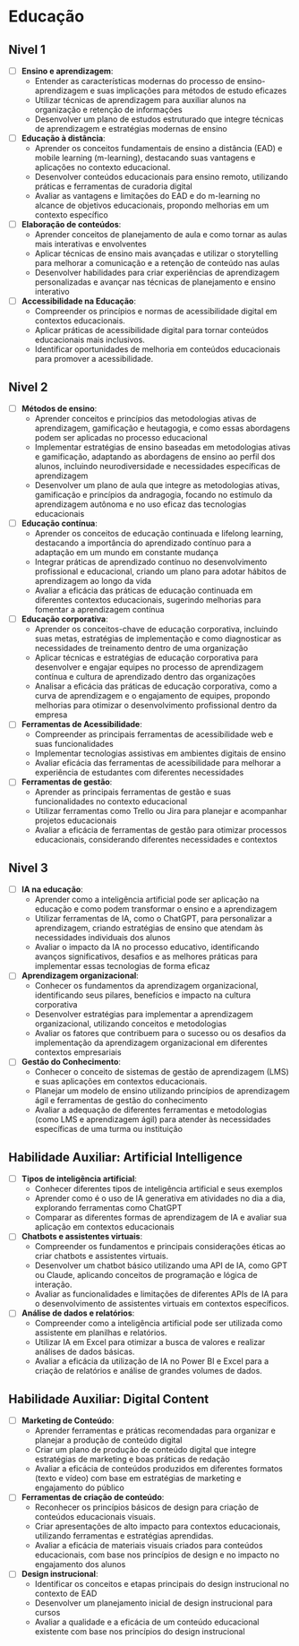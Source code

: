 # Educação
## Nivel 1
- [ ] **Ensino e aprendizagem**:
   - Entender as características modernas do processo de ensino-aprendizagem e suas implicações para métodos de estudo eficazes
   - Utilizar técnicas de aprendizagem para auxiliar alunos na organização e retenção de informações
   - Desenvolver um plano de estudos estruturado que integre técnicas de aprendizagem e estratégias modernas de ensino
- [ ] **Educação à distância**:
   - Aprender os conceitos fundamentais de ensino a distância (EAD) e mobile learning (m-learning), destacando suas vantagens e aplicações no contexto educacional.
   - Desenvolver conteúdos educacionais para ensino remoto, utilizando práticas e ferramentas de curadoria digital
   - Avaliar as vantagens e limitações do EAD e do m-learning no alcance de objetivos educacionais, propondo melhorias em um contexto específico
- [ ] **Elaboração de conteúdos**:
   - Aprender conceitos de planejamento de aula e como tornar as aulas mais interativas e envolventes
   - Aplicar técnicas de ensino mais avançadas e utilizar o storytelling para melhorar a comunicação e a retenção de conteúdo nas aulas
   - Desenvolver habilidades para criar experiências de aprendizagem personalizadas e avançar nas técnicas de planejamento e ensino interativo
- [ ] **Accessibilidade na Educação**:
   - Compreender os princípios e normas de acessibilidade digital em contextos educacionais.
   - Aplicar práticas de acessibilidade digital para tornar conteúdos educacionais mais inclusivos.
   - Identificar oportunidades de melhoria em conteúdos educacionais para promover a acessibilidade.
## Nivel 2
- [ ] **Métodos de ensino**:
   - Aprender conceitos e princípios das metodologias ativas de aprendizagem, gamificação e heutagogia, e como essas abordagens podem ser aplicadas no processo educacional
   - Implementar estratégias de ensino baseadas em metodologias ativas e gamificação, adaptando as abordagens de ensino ao perfil dos alunos, incluindo neurodiversidade e necessidades específicas de aprendizagem
   - Desenvolver um plano de aula que integre as metodologias ativas, gamificação e princípios da andragogia, focando no estímulo da aprendizagem autônoma e no uso eficaz das tecnologias educacionais
- [ ] **Educação contínua**:
   - Aprender os conceitos de educação continuada e lifelong learning, destacando a importância do aprendizado contínuo para a adaptação em um mundo em constante mudança
   - Integrar práticas de aprendizado contínuo no desenvolvimento profissional e educacional, criando um plano para adotar hábitos de aprendizagem ao longo da vida
   - Avaliar a eficácia das práticas de educação continuada em diferentes contextos educacionais, sugerindo melhorias para fomentar a aprendizagem contínua
- [ ] **Educação corporativa**:
   - Aprender os conceitos-chave de educação corporativa, incluindo suas metas, estratégias de implementação e como diagnosticar as necessidades de treinamento dentro de uma organização
   - Aplicar técnicas e estratégias de educação corporativa para desenvolver e engajar equipes no processo de aprendizagem contínua e cultura de aprendizado dentro das organizações
   - Analisar a eficácia das práticas de educação corporativa, como a curva de aprendizagem e o engajamento de equipes, propondo melhorias para otimizar o desenvolvimento profissional dentro da empresa
- [ ] **Ferramentas de Acessibilidade**:
   - Compreender as principais ferramentas de acessibilidade web e suas funcionalidades
   - Implementar tecnologias assistivas em ambientes digitais de ensino
   - Avaliar eficácia das ferramentas de acessibilidade para melhorar a experiência de estudantes com diferentes necessidades
- [ ] **Ferramentas de gestão**:
   - Aprender as principais ferramentas de gestão e suas funcionalidades no contexto educacional
   - Utilizar ferramentas como Trello ou Jira para planejar e acompanhar projetos educacionais
   - Avaliar a eficácia de ferramentas de gestão para otimizar processos educacionais, considerando diferentes necessidades e contextos
## Nivel 3
- [ ] **IA na educação**:
   - Aprender como a inteligência artificial pode ser aplicação na educação e como podem transformar o ensino e a aprendizagem
   - Utilizar ferramentas de IA, como o ChatGPT, para personalizar a aprendizagem, criando estratégias de ensino que atendam às necessidades individuais dos alunos
   - Avaliar o impacto da IA no processo educativo, identificando avanços significativos, desafios e as melhores práticas para implementar essas tecnologias de forma eficaz
- [ ] **Aprendizagem organizacional**:
   - Conhecer os fundamentos da aprendizagem organizacional, identificando seus pilares, benefícios e impacto na cultura corporativa
   - Desenvolver estratégias para implementar a aprendizagem organizacional, utilizando conceitos e metodologias
   - Avaliar os fatores que contribuem para o sucesso ou os desafios da implementação da aprendizagem organizacional em diferentes contextos empresariais
- [ ] **Gestão do Conhecimento**:
   - Conhecer o conceito de sistemas de gestão de aprendizagem (LMS) e suas aplicações em contextos educacionais.
   - Planejar um modelo de ensino utilizando princípios de aprendizagem ágil e ferramentas de gestão do conhecimento
   - Avaliar a adequação de diferentes ferramentas e metodologias (como LMS e aprendizagem ágil) para atender às necessidades específicas de uma turma ou instituição
## Habilidade Auxiliar: Artificial Intelligence 
- [ ] **Tipos de inteligência artificial**:
   - Conhecer diferentes tipos de inteligência artificial e seus exemplos
   - Aprender como é o uso de IA generativa em atividades no dia a dia, explorando ferramentas como ChatGPT
   - Comparar as diferentes formas de aprendizagem de IA e avaliar sua aplicação em contextos educacionais
- [ ] **Chatbots e assistentes virtuais**:
   - Compreender os fundamentos e principais  considerações éticas ao criar chatbots e assistentes virtuais.
   - Desenvolver um chatbot básico utilizando uma API de IA, como GPT ou Claude, aplicando conceitos de programação e lógica de interação.
   - Avaliar as funcionalidades e limitações de diferentes APIs de IA para o desenvolvimento de assistentes virtuais em contextos específicos.
- [ ] **Análise de dados e relatórios**:
   - Compreender  como a inteligência artificial pode ser utilizada como assistente em planilhas e relatórios.
   - Utilizar IA em Excel para otimizar a busca de valores e realizar análises de dados básicas.
   - Avaliar a eficácia da utilização de IA no Power BI e Excel para a criação de relatórios e análise de grandes volumes de dados.
## Habilidade Auxiliar: Digital Content 
- [ ] **Marketing de Conteúdo**:
   - Aprender ferramentas e práticas recomendadas para organizar e planejar a produção de conteúdo digital
   - Criar um plano de produção de conteúdo digital que integre estratégias de marketing e boas práticas de redação
   - Avaliar a eficácia de conteúdos produzidos em diferentes formatos (texto e vídeo) com base em estratégias de marketing e engajamento do público
- [ ] **Ferramentas de criação de conteúdo**:
   - Reconhecer os princípios básicos de design para criação de conteúdos educacionais visuais.
   - Criar apresentações de alto impacto para contextos educacionais, utilizando ferramentas e estratégias aprendidas.
   - Avaliar a eficácia de materiais visuais criados para conteúdos educacionais, com base nos princípios de design e no impacto no engajamento dos alunos
- [ ] **Design instrucional**:
   - Identificar os conceitos e etapas principais do design instrucional no contexto de EAD
   - Desenvolver um planejamento inicial de design instrucional para cursos
   - Avaliar a qualidade e a eficácia de um conteúdo educacional existente com base nos princípios do design instrucional
